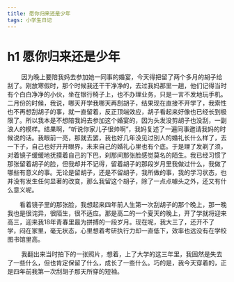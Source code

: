 ```yaml
---
title: 愿你归来还是少年
tags: 小学生日记
---
```


# h1 愿你归来还是少年
&emsp;&emsp; 因为晚上要陪我妈去参加她一同事的婚宴，今天得把留了两个多月的胡子给刮了。刚放寒假时，那个时候我还干干净净的，去过我妈那里一趟，他们记得当时有个白白净净的小伙，坐在银行椅子上，也不办理业务，只是一言不发地玩手机。二月份的时候，我说，哪天开学我哪天再刮胡子，结果现在直接不开学了，我索性也不再想刮胡子的事，就一直留着，反正顶端效应，胡子看起来好像也已经长到极限了。所以我本是不想陪我妈去参加这个婚宴的，因为头发没剪胡子也没刮，一副浪人的模样。结果啊，“听说你家儿子很帅啊”，我妈复述了一遍同事邀请我妈的时候说的话。我眼前一亮，那就去罢，我也好几年没见过别人的婚礼长什么样了，去一下子，自己也好开开眼界，未来自己的婚礼心里也有个底。于是理了发剃了须，对着镜子缓缓地抚摸着自己的下巴，刹那间那张脸感觉莫名的陌生。我已经习惯了那张留着胡子的脸，但我却并不记得，留着胡子的那段岁月里我做过什么，我做了哪些有意义的事。无论是留胡子，还是不留胡子，我所做的事，我的学习状态，也并没有发生任何显著的改变，那么我留这个胡子，除了一点点噱头之外，还又有什么意义呢。

&emsp;&emsp;看着镜子里的那张脸，我想起来四年前人生第一次刮胡子的那个晚上，那一晚我也是很诧异，很陌生，很不适应。那是高二的一个夏天的晚上，开了学就将迎来高三，迎来我18年青春里最为拼搏的一段岁月。现在呢，我大三了，还开不了学，闷在家里，毫无状态，心里想着考研执行力却一直低下，效率也远没有在学校图书馆里高。

&emsp;&emsp; 我翻出来当时拍下的一张照片，想着，上了大学的这三年里，我固然是失去了一些什么，但也肯定保留了什么，成长了一些什么。巧的是，我今天穿着的，正是四年前我第一次刮胡子那天所穿的短袖。